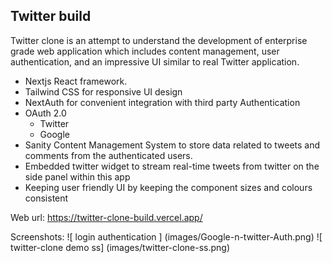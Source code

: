 ## Twitter build 

Twitter clone is an attempt to understand the development of enterprise grade web application which includes content management, user authentication, and an impressive UI similar to real Twitter application.

- Nextjs React framework.
- Tailwind CSS for responsive UI design
- NextAuth for convenient integration with third party Authentication 
- OAuth 2.0
  - Twitter
  - Google
- Sanity Content Management System to store data related to tweets and comments from the authenticated users.
- Embedded twitter widget to stream real-time tweets from twitter on the side panel within this app
- Keeping user friendly UI by keeping the component sizes and colours consistent

Web url: <https://twitter-clone-build.vercel.app/>

Screenshots:
![ login authentication ] (images/Google-n-twitter-Auth.png)
![ twitter-clone demo ss] (images/twitter-clone-ss.png)



